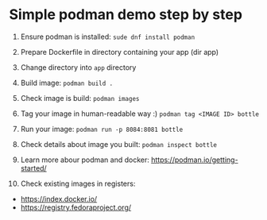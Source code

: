 # Simple podman demo step by step

1. Ensure podman is installed:
`sude dnf install podman`

2. Prepare Dockerfile in directory containing your app (dir app)

3. Change directory into `app` directory

4. Build image:
`podman build .`

5. Check image is build:
`podman images`

6. Tag your image in human-readable way :)
`podman tag <IMAGE ID> bottle`

7. Run your image:
`podman run -p 8084:8081 bottle`

8. Check details about image you built:
`podman inspect bottle`

9. Learn more abour podman and docker: https://podman.io/getting-started/

10. Check existing images in registers:
   - https://index.docker.io/
   - https://registry.fedoraproject.org/
